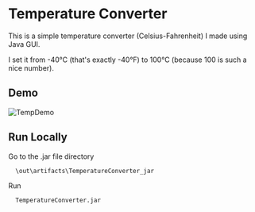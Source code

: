 
# Temperature Converter

This is a simple temperature converter (Celsius-Fahrenheit) I made using Java GUI.

I set it from -40°C (that's exactly -40°F) to 100°C (because 100 is such a nice number).

## Demo

![TempDemo](https://user-images.githubusercontent.com/97113363/169473366-5728ffee-5836-4884-aecb-c6cae73d9b46.gif)


## Run Locally

Go to the .jar file directory

```bash
  \out\artifacts\TemperatureConverter_jar
```

Run

```bash
  TemperatureConverter.jar
```
